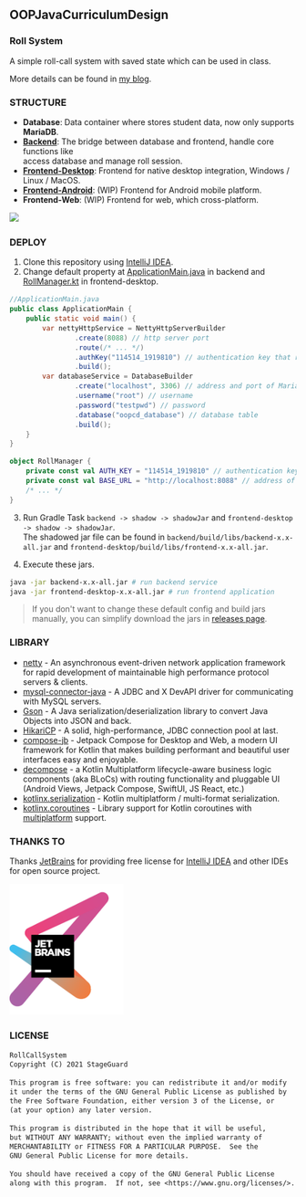 ## OOPJavaCurriculumDesign

### Roll System

A simple roll-call system with saved state which can be used in class.

More details can be found in [my blog](https://stageguard.top/OOPJavaCurriculumDesign/).

### STRUCTURE

- **Database**: Data container where stores student data, now only supports **MariaDB**.
- [**Backend**](backend): The bridge between database and frontend, handle core functions like <br>access database and
  manage roll session.
- [**Frontend-Desktop**](frontend-desktop): Frontend for native desktop integration, Windows / Linux / MacOS.
- [**Frontend-Android**](frontend-android): (WIP) Frontend for Android mobile platform.
- **Frontend-Web**: (WIP) Frontend for web, which cross-platform.

[![](https://mermaid.ink/img/eyJjb2RlIjoiZ3JhcGggTFJcbiAgICBiYWNrZW5kKEJhY2tlbmQpXG4gICAgZnJvbnRlbmRhbmRyb2lkKFwiRnJvbnRlbmQ6IEFuZHJvaWRcIilcbiAgICBmcm9udGVuZHdlYihcIkZyb250ZW5kOiBXZWJcIilcbiAgICBmcm9udGVuZGRlc2t0b3AoXCJGcm9udGVuZDogRGVza3RvcFwiKVxuICAgIGRhdGFiYXNlKFwiRGF0YWJhc2VcIilcbiAgICBkYXRhYmFzZSAtLT4gfGFjY2Vzc3xiYWNrZW5kXG4gICAgYmFja2VuZCAtLT4gfEhUVFAgQVBJfGZyb250ZW5kd2ViXG4gICAgYmFja2VuZCAtLT4gfEhUVFAgQVBJfGZyb250ZW5kYW5kcm9pZFxuICAgIGJhY2tlbmQgLS0-IHxIVFRQIEFQSXxmcm9udGVuZGRlc2t0b3AiLCJtZXJtYWlkIjp7InRoZW1lIjoiZGVmYXVsdCJ9LCJ1cGRhdGVFZGl0b3IiOmZhbHNlLCJhdXRvU3luYyI6dHJ1ZSwidXBkYXRlRGlhZ3JhbSI6ZmFsc2V9)](https://mermaid-js.github.io/mermaid-live-editor/edit/##eyJjb2RlIjoiZ3JhcGggTFJcbiAgICBiYWNrZW5kKEJhY2tlbmQpXG4gICAgZnJvbnRlbmRhbmRyb2lkKFwiRnJvbnRlbmQ6IEFuZHJvaWRcIilcbiAgICBmcm9udGVuZHdlYihcIkZyb250ZW5kOiBXZWJcIilcbiAgICBmcm9udGVuZGRlc2t0b3AoXCJGcm9udGVuZDogRGVza3RvcFwiKVxuICAgIGRhdGFiYXNlKFwiRGF0YWJhc2VcIilcbiAgICBkYXRhYmFzZSAtLT4gfGFjY2Vzc3xiYWNrZW5kXG4gICAgYmFja2VuZCAtLT4gfEhUVFAgQVBJfGZyb250ZW5kd2ViXG4gICAgYmFja2VuZCAtLT4gfEhUVFAgQVBJfGZyb250ZW5kYW5kcm9pZFxuICAgIGJhY2tlbmQgLS0-IHxIVFRQIEFQSXxmcm9udGVuZGFuZHJvaWQiLCJtZXJtYWlkIjoie1xuICBcInRoZW1lXCI6IFwiZGVmYXVsdFwiXG59IiwidXBkYXRlRWRpdG9yIjpmYWxzZSwiYXV0b1N5bmMiOnRydWUsInVwZGF0ZURpYWdyYW0iOmZhbHNlfQ)

### DEPLOY

1. Clone this repository using [IntelliJ IDEA](https://www.jetbrains.com/idea/).
2. Change default property
   at [ApplicationMain.java](backend/src/main/java/me/stageguard/oopcd/backend/ApplicationMain.java) in backend
   and [RollManager.kt](frontend-desktop/src/main/kotlin/me/stageguard/oopcd/frontend/desktop/core/RollManager.kt) in
   frontend-desktop.

```java
//ApplicationMain.java
public class ApplicationMain {
    public static void main() {
        var nettyHttpService = NettyHttpServerBuilder
                .create(8088) // http server port
                .route(/* ... */)
                .authKey("114514_1919810") // authentication key that required in http headers.
                .build();
        var databaseService = DatabaseBuilder
                .create("localhost", 3306) // address and port of MariaDB Databaes
                .username("root") // username
                .password("testpwd") // password
                .database("oopcd_database") // database table
                .build();
    }
}
```

```kotlin
object RollManager {
    private const val AUTH_KEY = "114514_1919810" // authentication key that similar to .authkey()
    private const val BASE_URL = "http://localhost:8088" // address of http server
    /* ... */
}
```

3. Run Gradle Task `backend -> shadow -> shadowJar` and `frontend-desktop -> shadow -> shadowJar`.<br>The shadowed jar
   file can be found in `backend/build/libs/backend-x.x-all.jar` and `frontend-desktop/build/libs/frontend-x.x-all.jar`.

4. Execute these jars.

```bash
java -jar backend-x.x-all.jar # run backend service
java -jar frontend-desktop-x.x-all.jar # run frontend application
```

> If you don't want to change these default config and build jars manually, you can simplify download the jars in [releases page](https://github.com/StageGuard/OOPJavaCurriculumDesign/releases).

### LIBRARY

- [netty](https://github.com/netty/netty) - An asynchronous event-driven network application framework for rapid
  development of maintainable high performance protocol servers & clients.
- [mysql-connector-java](https://dev.mysql.com/downloads/connector/j/) - A JDBC and X DevAPI driver for communicating
  with MySQL servers.
- [Gson](https://github.com/google/gson) - A Java serialization/deserialization library to convert Java Objects into
  JSON and back.
- [HikariCP](https://github.com/brettwooldridge/HikariCP) - A solid, high-performance, JDBC connection pool at last.
- [compose-jb](https://github.com/JetBrains/compose-jb) - Jetpack Compose for Desktop and Web, a modern UI framework for
  Kotlin that makes building performant and beautiful user interfaces easy and enjoyable.
- [decompose](https://github.com/arkivanov/Decompose) - a Kotlin Multiplatform lifecycle-aware business logic
  components (aka BLoCs) with routing functionality and pluggable UI (Android Views, Jetpack Compose, SwiftUI, JS React,
  etc.)
- [kotlinx.serialization](https://github.com/Kotlin/kotlinx.serialization) - Kotlin multiplatform / multi-format
  serialization.
- [kotlinx.coroutines](https://github.com/Kotlin/kotlinx.coroutines) - Library support for Kotlin coroutines
  with [multiplatform](https://github.com/Kotlin/kotlinx.coroutines#multiplatform) support.

### THANKS TO

Thanks [JetBrains](https://www.jetbrains.com/?from=stageguard-oopcd) for providing free license
for [IntelliJ IDEA](https://www.jetbrains.com/idea/?from=stageguard-oopcd) and other IDEs for open source project.

[<img src="docs/article/image/jetbrains-variant-3.png" width="200"/>](https://www.jetbrains.com/?from=stageguard-oopcd)

### LICENSE

    RollCallSystem
    Copyright (C) 2021 StageGuard
    
    This program is free software: you can redistribute it and/or modify
    it under the terms of the GNU General Public License as published by
    the Free Software Foundation, either version 3 of the License, or
    (at your option) any later version.
    
    This program is distributed in the hope that it will be useful,
    but WITHOUT ANY WARRANTY; without even the implied warranty of
    MERCHANTABILITY or FITNESS FOR A PARTICULAR PURPOSE.  See the
    GNU General Public License for more details.
    
    You should have received a copy of the GNU General Public License
    along with this program.  If not, see <https://www.gnu.org/licenses/>.